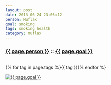 ```yaml
---
layout: post
date: 2013-06-24 23:05:12
person: Muflax
goal: smoking
tags: smoking health
category: muflax
---
```


<h3 id="goal-title" class="graph-align">
    <a href="https://www.beeminder.com/muflax">{{ page.person }}</a>
    ::
    <a href="https://www.beeminder.com/muflax/goals/smoking">{{ page.goal }}</a>
</h3>
<br />
<span id="goal-tags" class="muted graph-align">
        {% for tag in page.tags %}<span>{{ tag }}</span>{% endfor %}
</span>

[![{{ page.goal }}](https://www.beeminder.com/muflax/goals/smoking/graph)](https://www.beeminder.com/muflax/goals/smoking)
